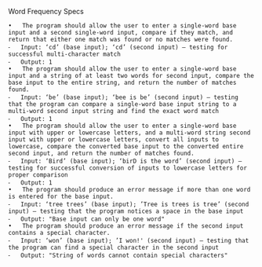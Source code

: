 Word Frequency Specs

	•	The program should allow the user to enter a single-word base input and a second single-word input, compare if they match, and return that either one match was found or no matches were found.
	⁃	Input: ‘cd’ (base input); ‘cd’ (second input) — testing for successful multi-character match
	⁃	Output: 1
	•	The program should allow the user to enter a single-word base input and a string of at least two words for second input, compare the base input to the entire string, and return the number of matches found.
	⁃	Input: ‘be’ (base input); ‘bee is be’ (second input) — testing that the program can compare a single-word base input string to a multi-word second input string and find the exact word match
	⁃	Output: 1
	•	The program should allow the user to enter a single-word base input with upper or lowercase letters, and a multi-word string second input with upper or lowercase letters, convert all inputs to lowercase, compare the converted base input to the converted entire second input, and return the number of matches found.
	⁃	Input: ‘Bird’ (base input); ‘birD is the word’ (second input) — testing for successful conversion of inputs to lowercase letters for proper comparison
	⁃	Output: 1
	•	The program should produce an error message if more than one word is entered for the base input.
	⁃	Input: ‘tree trees’ (base input); ’Tree is trees is tree’ (second input) — testing that the program notices a space in the base input
	⁃	Output: "Base input can only be one word"
	•	The program should produce an error message if the second input contains a special character.
	⁃	Input: ‘won’ (base input); ’I won!' (second input) — testing that the program can find a special character in the second input
	⁃	Output: "String of words cannot contain special characters"
